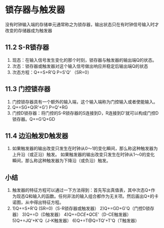 # 锁存器与触发器
没有时钟输入端的存储单元通常称之为锁存器，输出状态只在有时钟信号输入时才改变的存储器成为触发器
## 11.2 S-R锁存器
1. 现态：在输入信号发生变化的那个时刻，锁存器与触发器的输出端Q的状态。
2. 次态：锁存器或触发器对这个输入信号做出响应并稳定后输出端Q的状态
3. 次态方程：Q+=S+R'Q  P=S'Q'    （SR=0）
## 11.3 门控锁存器
1. 门控锁存器具有一个额外的输入端，这个输入端称为门控输入或者使能输入。
2. Q+=SG+Q(R'+G')   P=Q'+RG
3. 门控D锁存器：将门控的S-R锁存器的S连接到D，R连接到D'就可以构成门控D锁存器。Q+=G‘Q+GD
## 11.4 边沿触发D触发器
1.  如果触发器的输出改变只发生在时钟从0～1的变化瞬间，那么称这种触发器为上升沿（或正沿）触发。
    如果触发器的输出改变只发生在时钟从1～0的变化瞬间，那么称这种触发器为下降沿（或负沿）触发。

## 小结
1. 触发器的特征方程可以通过一下方法得到：首先写出真值表，其中次态Q+作为现态Q和输入的函数。任何非法的输入组合都作为无关项。然后画出Q+的卡诺图，从中得出特征方程。
2.  1)Q+=S+R'Q (SR=0)（S-R锁存器或触发器）
    2)Q+=GD+G'Q（门控D锁存器）
    3)Q+=D（D触发器）
    4)Q+=D*CE+Q*CE'（D-CE触发器）
    5)Q+=JQ'+K'Q（J-K触发器）
    6)Q+=T@Q=TQ'+T'Q（T触发器）

